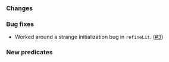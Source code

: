 ### Changes

### Bug fixes

* Worked around a strange initialization bug in `refineLit`. ([#3])

### New predicates

[#3]: https://github.com/fthomas/refined/issues/3
